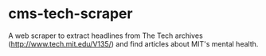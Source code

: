 # cms-tech-scraper
A web scraper to extract headlines from The Tech archives (http://www.tech.mit.edu/V135/) and find articles about MIT's mental health.
